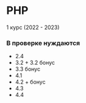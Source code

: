 
# PHP

1 курс (2022 - 2023)

### В проверке нуждаются
- 2.4
- 3.2 + 3.2 бонус
- 3.3 бонус
- 4.1
- 4.2 + бонус
- 4.3
- 4.4
